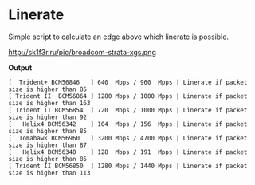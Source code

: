 # Linerate
Simple script to calculate an edge above which linerate is possible.

http://sk1f3r.ru/pic/broadcom-strata-xgs.png

**Output**
```
[  Trident+ BCM56846   ] 640  Mbps / 960  Mpps | Linerate if packet size is higher than 85
[ Trident II+ BCM56864 ] 1280 Mbps / 1000 Mpps | Linerate if packet size is higher than 163
[ Trident II BCM56854  ] 720  Mbps / 1000 Mpps | Linerate if packet size is higher than 92
[   Helix4 BCM56342    ] 104  Mbps / 156  Mpps | Linerate if packet size is higher than 85
[  Tomahawk BCM56960   ] 3200 Mbps / 4700 Mpps | Linerate if packet size is higher than 87
[   Helix4 BCM56340    ] 128  Mbps / 191  Mpps | Linerate if packet size is higher than 85
[ Trident II BCM56850  ] 1280 Mbps / 1440 Mpps | Linerate if packet size is higher than 113
```